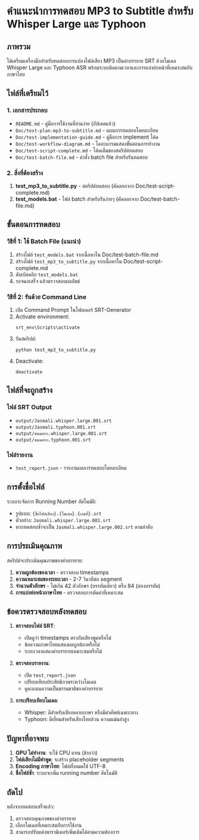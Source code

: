 # คำแนะนำการทดสอบ MP3 to Subtitle สำหรับ Whisper Large และ Typhoon

## ภาพรวม
ได้เตรียมเครื่องมือสำหรับทดสอบการแปลงไฟล์เสียง MP3 เป็นคำบรรยาย SRT ด้วยโมเดล Whisper Large และ Typhoon ASR พร้อมระบบติดตามเวลาและการแบ่งย่อหน้าที่เหมาะสมกับภาษาไทย

## ไฟล์ที่เตรียมไว้

### 1. เอกสารประกอบ
- `README.md` - คู่มือการใช้งานที่อ่านง่าย (อัปเดตแล้ว)
- `Doc/test-plan-mp3-to-subtitle.md` - แผนการทดสอบโดยละเอียด
- `Doc/test-implementation-guide.md` - คู่มือการ implement โค้ด
- `Doc/test-workflow-diagram.md` - ไดอะแกรมแสดงขั้นตอนการทำงาน
- `Doc/test-script-complete.md` - โค้ดเต็มของสคริปต์ทดสอบ
- `Doc/test-batch-file.md` - คำสั่ง batch file สำหรับรันทดสอบ

### 2. สิ่งที่ต้องสร้าง
1. **test_mp3_to_subtitle.py** - สคริปต์ทดสอบ (คัดลอกจาก Doc/test-script-complete.md)
2. **test_models.bat** - ไฟล์ batch สำหรับรันง่ายๆ (คัดลอกจาก Doc/test-batch-file.md)

## ขั้นตอนการทดสอบ

### วิธีที่ 1: ใช้ Batch File (แนะนำ)
1. สร้างไฟล์ `test_models.bat` จากเนื้อหาใน Doc/test-batch-file.md
2. สร้างไฟล์ `test_mp3_to_subtitle.py` จากเนื้อหาใน Doc/test-script-complete.md
3. ดับเบิลคลิก `test_models.bat`
4. รอจนกเสร็จ แล้วตรวจสอบผลลัพธ์

### วิธีที่ 2: รันด้วย Command Line
1. เปิด Command Prompt ในโฟลเดอร์ SRT-Generator
2. Activate environment:
   ```
   srt_env\Scripts\activate
   ```
3. รันสคริปต์:
   ```
   python test_mp3_to_subtitle.py
   ```
4. Deactivate:
   ```
   deactivate
   ```

## ไฟล์ที่จะถูกสร้าง

### ไฟล์ SRT Output
- `output/Jasmali.whisper.large.001.srt`
- `output/Jasmali.typhoon.001.srt`
- `output/ขนมครก.whisper.large.001.srt`
- `output/ขนมครก.typhoon.001.srt`

### ไฟล์รายงาน
- `test_report.json` - รายงานผลการทดสอบโดยละเอียด

## การตั้งชื่อไฟล์
ระบบจะจัดการ Running Number อัตโนมัติ:
- รูปแบบ: `{ชื่อไฟล์เสียง}.{โมเดล}.{เลขที่}.srt`
- ตัวอย่าง: `Jasmali.whisper.large.001.srt`
- หากทดสอบซ้ำจะเป็น `Jasmali.whisper.large.002.srt` ตามลำดับ

## การประเมินคุณภาพ

สคริปต์จะประเมินคุณภาพของคำบรรยาย:
1. **ความถูกต้องของเวลา** - ตรวจสอบ timestamps
2. **ความเหมาะสมของระยะเวลา** - 2-7 วินาทีต่อ segment
3. **จำนวนตัวอักษร** - ไม่เกิน 42 ตัวอักษร (บรรทัดเดียว) หรือ 84 (สองบรรทัด)
4. **การแบ่งย่อหน้าภาษาไทย** - ตรวจสอบการตัดคำที่เหมาะสม

## ข้อควรตรวจสอบหลังทดสอบ

1. **ตรวจสอบไฟล์ SRT**:
   - เปิดดูว่า timestamps ตรงกับเสียงพูดหรือไม่
   - ข้อความภาษาไทยแสดงผลถูกต้องหรือไม่
   - ระยะเวลาแสดงคำบรรยายเหมาะสมหรือไม่

2. **ตรวจสอบรายงาน**:
   - เปิด `test_report.json`
   - เปรียบเทียบประสิทธิภาพระหว่างโมเดล
   - ดูคะแนนความเป็นธรรมชาติของคำบรรยาย

3. **การเปรียบเทียบโมเดล**:
   - Whisper: ดีสำหรับเสียงหลายภาษา หรือมีคำศัพท์เฉพาะทาง
   - Typhoon: ดีเยี่ยมสำหรับเสียงไทยล้วน ความแม่นยำสูง

## ปัญหาที่อาจพบ

1. **GPU ไม่ทำงาน**: จะใช้ CPU แทน (ช้ากว่า)
2. **ไฟล์เสียงไม่มีคำพูด**: จะสร้าง placeholder segments
3. **Encoding ภาษาไทย**: ไฟล์ทั้งหมดใช้ UTF-8
4. **ชื่อไฟล์ซ้ำ**: ระบบจะเพิ่ม running number อัตโนมัติ

## ถัดไป

หลังจากทดสอบเสร็จแล้ว:
1. ตรวจสอบคุณภาพของคำบรรยาย
2. เลือกโมเดลที่เหมาะสมกับการใช้งาน
3. สามารถปรับแต่งพารามิเตอร์เพิ่มเติมได้ตามความต้องการ